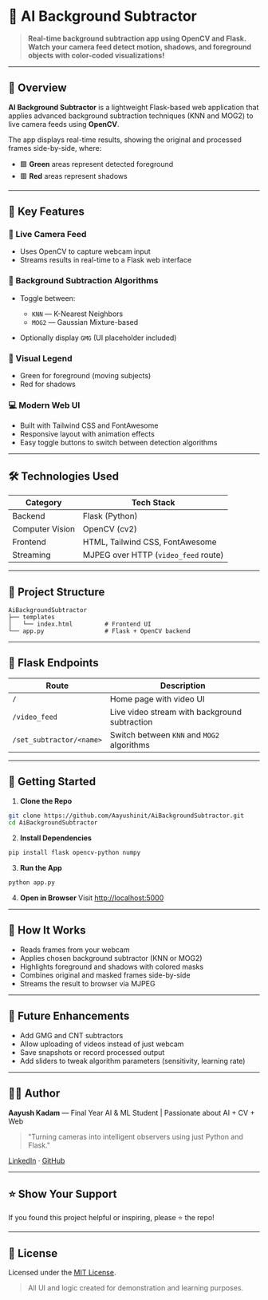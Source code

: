 # 🤖 AI Background Subtractor

> **Real-time background subtraction app using OpenCV and Flask. Watch your camera feed detect motion, shadows, and foreground objects with color-coded visualizations!**

---

## 🌟 Overview

**AI Background Subtractor** is a lightweight Flask-based web application that applies advanced background subtraction techniques (KNN and MOG2) to live camera feeds using **OpenCV**.

The app displays real-time results, showing the original and processed frames side-by-side, where:

* 🟩 **Green** areas represent detected foreground
* 🟥 **Red** areas represent shadows

---

## 🧠 Key Features

### 🎥 Live Camera Feed

* Uses OpenCV to capture webcam input
* Streams results in real-time to a Flask web interface

### 🧪 Background Subtraction Algorithms

* Toggle between:

  * `KNN` — K-Nearest Neighbors
  * `MOG2` — Gaussian Mixture-based
* Optionally display `GMG` (UI placeholder included)

### 🌈 Visual Legend

* Green for foreground (moving subjects)
* Red for shadows

### 💻 Modern Web UI

* Built with Tailwind CSS and FontAwesome
* Responsive layout with animation effects
* Easy toggle buttons to switch between detection algorithms

---

## 🛠️ Technologies Used

| Category        | Tech Stack                           |
| --------------- | ------------------------------------ |
| Backend         | Flask (Python)                       |
| Computer Vision | OpenCV (cv2)                         |
| Frontend        | HTML, Tailwind CSS, FontAwesome      |
| Streaming       | MJPEG over HTTP (`video_feed` route) |

---

## 📂 Project Structure

```
AiBackgroundSubtractor
├── templates
│   └── index.html         # Frontend UI
└── app.py                 # Flask + OpenCV backend
```

---

## 🔌 Flask Endpoints

| Route                    | Description                                   |
| ------------------------ | --------------------------------------------- |
| `/`                      | Home page with video UI                       |
| `/video_feed`            | Live video stream with background subtraction |
| `/set_subtractor/<name>` | Switch between `KNN` and `MOG2` algorithms    |

---

## 🚀 Getting Started

1. **Clone the Repo**

```bash
git clone https://github.com/Aayushinit/AiBackgroundSubtractor.git
cd AiBackgroundSubtractor
```

2. **Install Dependencies**

```bash
pip install flask opencv-python numpy
```

3. **Run the App**

```bash
python app.py
```

4. **Open in Browser**
   Visit [http://localhost:5000](http://localhost:5000)

---

## 🧩 How It Works

* Reads frames from your webcam
* Applies chosen background subtractor (KNN or MOG2)
* Highlights foreground and shadows with colored masks
* Combines original and masked frames side-by-side
* Streams the result to browser via MJPEG

---

## 🧠 Future Enhancements

* Add GMG and CNT subtractors
* Allow uploading of videos instead of just webcam
* Save snapshots or record processed output
* Add sliders to tweak algorithm parameters (sensitivity, learning rate)

---

## 👨‍💻 Author

**Aayush Kadam** — Final Year AI & ML Student | Passionate about AI + CV + Web

> "Turning cameras into intelligent observers using just Python and Flask."

[LinkedIn](https://www.linkedin.com/in/aayush-kadam-a3454a2b8) · [GitHub](https://github.com/Aayushinit)

---

## ⭐️ Show Your Support

If you found this project helpful or inspiring, please ⭐ the repo!

---

## 📜 License

Licensed under the [MIT License](LICENSE).

> All UI and logic created for demonstration and learning purposes.
